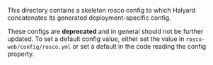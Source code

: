 This directory contains a skeleton rosco config to which Halyard concatenates
its generated deployment-specific config.

These configs are **deprecated** and in general should not be further updated. To
set a default config value, either set the value in `rosco-web/config/rosco.yml`
or set a default in the code reading the config property.
